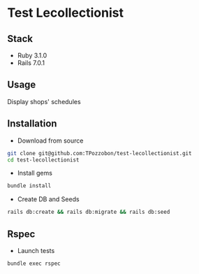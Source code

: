 # Test Lecollectionist

## Stack
* Ruby 3.1.0
* Rails 7.0.1

## Usage
Display shops' schedules

## Installation
* Download from source
```sh
git clone git@github.com:TPozzobon/test-lecollectionist.git
cd test-lecollectionist
```
* Install gems
```sh
bundle install
```

* Create DB and Seeds
```sh
rails db:create && rails db:migrate && rails db:seed
```

## Rspec
* Launch tests
```sh
bundle exec rspec
```
